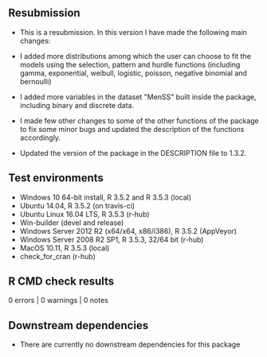 ## Resubmission
* This is a resubmission. In this version I have made the following main changes:

* I added more distributions among which the user can choose to fit the models using the selection, pattern and hurdle functions (including gamma, exponential, weibull, logistic, poisson, negative binomial and bernoulli)

* I added more variables in the dataset "MenSS" built inside the package, including binary and discrete data. 

* I made few other changes to some of the other functions of the package to fix some minor bugs and updated the description of the functions accordingly.

* Updated the version of the package in the DESCRIPTION file to 1.3.2.

## Test environments
* Windows 10 64-bit install, R 3.5.2 and R 3.5.3 (local)
* Ubuntu 14.04, R 3.5.2 (on travis-ci)
* Ubuntu Linux 16.04 LTS, R 3.5.3 (r-hub)
* Win-builder (devel and release)
* Windows Server 2012 R2 (x64/x64, x86/i386), R 3.5.2 (AppVeyor)
* Windows Server 2008 R2 SP1, R 3.5.3, 32/64 bit (r-hub)
* MacOS 10.11, R 3.5.3 (local)
* check_for_cran (r-hub)

## R CMD check results

0 errors | 0 warnings | 0 notes

## Downstream dependencies
* There are currently no downstream dependencies for this package 




